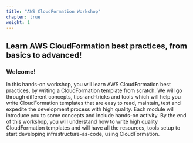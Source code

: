 ```yaml
---
title: "AWS CloudFormation Workshop"
chapter: true
weight: 1
---
```


## Learn AWS CloudFormation best practices, from basics to advanced!

### Welcome!

<p style='text-align: left;'>
    In this hands-on workshop, you will learn AWS CloudFormation best practices, by writing a CloudFormation template from scratch. We will go through different concepts, tips-and-tricks and tools which will help you write CloudFormation templates that are easy to read, maintain, test and expedite the development process with high quality. Each module will introduce you to some concepts and include hands-on activity. By the end of this workshop, you will understand how to write high quality CloudFormation templates and will have all the resources, tools setup to start developing infrastructure-as-code, using CloudFormation.
</p>